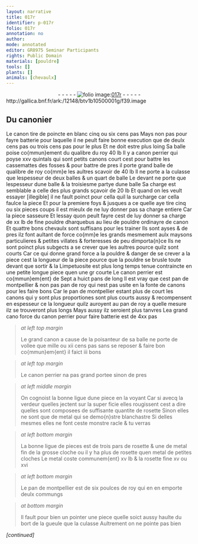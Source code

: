 ```yaml
---
layout: narrative
title: 017r
identifier: p-017r
folio: 017r
annotation: no
author:
mode: annotated
editor: GR8975 Seminar Participants
rights: Public Domain
materials: [pouldre]
tools: []
plants: []
animals: [chevaulx]
---
```


<div class="folio" align="center">- - - - - <a href="http://gallica.bnf.fr/ark:/12148/btv1b10500001g/f39.image" target="_blank"><img src="https://cu-mkp.github.io/2017-workshop-edition/assets/photo-icon.png" alt="folio image: " style="display:inline-block; margin-bottom:-3px;"/>017r</a> - - - - - </div> http://gallica.bnf.fr/ark:/12148/btv1b10500001g/f39.image   

## Du <span class="pro">canonier</span>

 
 Le canon tire de poincte en blanc cinq ou six cens <span class="ms">pas</span> Mays non pas pour fayre batterie pour laquelle il ne peult faire bonne execution que de deulx cens <span class="ms">pas</span> ou trois cens <span class="ms">pas</span> pour le plus Et ne doit estre plus loing Sa balle poise co{mmun}ement du qualibre du roy 40 <span class="ms">lb</span> Il y a canon perrier qui poyse xxv <span class="ms">quintal</span>s qui sont petits canons court cest pour battre les cassemattes des fosses & pour battre de pres il porte grand balle de qualibre de roy co{mm}e les aultres scavoir de 40 <span class="ms">lb</span> Il ne porte a la culasse que lespesseur de deux balles & un quart de balle Le devant ne porte que lespesseur dune balle & la troisiesme partye dune balle Sa charge est semblable a celle des plus grands sçavoir de 20 <span class="ms">lb</span> Et quand on les veult essayer [illegible] il ne fault poinct pour cella quil la surcharge car cella faulce la piece Et pour la premiere foys & jusques a ce quelle aye tire cinq ou six pieces coups il est mieulx de ne luy donner pas sa charge entiere Car la piece sasseure Et lessay quon peult fayre cest de luy donner sa charge de xx <span class="ms">lb</span> de fine <span class="m">pouldre</span> dharquebus au lieu de <span class="m">pouldre</span> ordinayre de canon Et quattre bons <span class="al">chevaulx</span> sont suffisans pour les trainer Ils sont ayses & de pres ilz font aultant de force co{mm}e les grands mesmement aulx maysons particulieres & petites villates & forteresses de peu dimporta{n}ce Ils ne sont poinct plus subgects a se crever que les aultres pource quilz sont courts Car ce qui donne grand force a la <span class="m">pouldre</span> & danger de se crever a la piece cest la longueur de la piece pource que la <span class="m">pouldre</span> se brusle toute devant que sortir & la Limpetuosite est plus long temps tenue contraincte en une petite longue piece quen une gr courte Le canon perrier est co{mmun}em{ent} de Sept a huict <span class="ms">pan</span>s de long Il est vray que cest <span class="ms">pan de <span class="pl">montpellier</span></span> & non pas <span class="ms">pan de roy</span> qui nest pas usite en la fonte de canons pour les faire bons Car le <span class="ms">pan de <span class="pl">montpellier</span></span> estant plus de court les canons qui y sont plus proportiones sont plus courts aussy & recompensent en espesseur ce la longueur quilz auroyent au <span class="ms">pan de roy</span> a quelle mesure ilz se trouveront plus longs Mays aussy ilz seroient plus tanvres Lea grand cano force du canon perrier pour faire batterie est de 4xx <span class="ms">pas</span>
 
> *at left top margin*
> 
>   Le grand canon a cause de la poisanteur de sa balle ne porte de vollee que mille ou xii cens <span class="ms">pas</span> sans se reposer & faire bon co{mmun}em{ent} il faict iii bons
 
> *at left top margin*
> 
>   Le canon perrier na pas grand portee sinon de pres
 
> *at left middle margin*
> 
>   On cognoist la bonne ligue dune piece en la voyant Car si avecq la verdeur quelles jectent sur la super ficie elles rougissent cest a dire quelles sont composees de suffisante quantite de rosette Sinon elles ne sont que de metal qui se demo{n}stre blanchastre Si delles mesmes elles ne font ceste monstre racle & tu verras
 
> *at left bottom margin*
> 
>   La bonne ligue de pieces est de <span class="ms">trois pars</span> de rosette & une de metal fin de la grosse cloche ou il y ha plus de rosette quen metal de petites cloches Le metal coste communem{ent} xv <span class="cn">lb</span> & la rosette fine xv ou xvi
 
> *at left bottom margin*
> 
>   Le pan de <span class="pl">montpellier</span> est de six poulces de roy qui en en emporte deulx commungs
 
> *at bottom margin*
> 
>   Il fault pour bien un pointer une piece quelle soict aussy haulte du bort de la gueule que la culasse Aultrement on ne pointe pas bien
 
*[continued]*
 